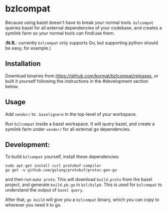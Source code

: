 # bzlcompat
Because using bazel doesn't have to break your normal tools. `bzlcompat` queries
bazel for all external dependencies of your codebase, and creates a symlink farm
so your normal tools can find/use them.

(**N.B.**: currently `bzlcompat` only supports Go, but supporting python should be
easy, for example.)

## Installation
Download binaries from https://github.com/kormat/bzlcompat/releases, or built it
yourself following the instructions in the #development section below.

## Usage
Add `vendor/` to `.bazelignore` in the top-level of your workspace.

Run `bzlcompat` inside a bazel workspace. It will query bazel, and
create a symlink farm under `vendor/` for all external go dependencies.


## Development:
To build `bzlcompat` yourself, install these dependencies:
```
sudo apt-get install curl protobuf-compiler
go get -u github.com/golang/protobuf/protoc-gen-go
```
and then run `make proto`. This will download `build.proto` from the bazel
project, and generate `build.pb.go` in `bzl/bzlpb`. This is used for
`bzlcompat` to understand the output of `bazel query`.

After that, `go build` will give you a `bzlcompat` binary, which you can copy to
wherever you need it to go.
